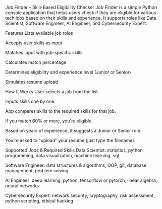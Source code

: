 Job Finder – Skill-Based Eligibility Checker
Job Finder is a simple Python console application that helps users check if they are eligible for various tech jobs based on their skills and experience. It supports roles like Data Scientist, Software Engineer, AI Engineer, and Cybersecurity Expert.

 Features
Lists available job roles

Accepts user skills as input

Matches input with job-specific skills

Calculates match percentage

Determines eligibility and experience level (Junior or Senior)

Simulates resume upload

 How It Works
User selects a job from the list.

Inputs skills one by one.

App compares skills to the required skills for that job.

If you match 60% or more, you're eligible.

Based on years of experience, it suggests a Junior or Senior role.

You’re asked to "upload" your resume (just type the filename).

Supported Jobs & Required Skills
Data Scientist: statistics, python programming, data visualization, machine learning, sql

Software Engineer: data structures & algorithms, OOP, git, database management, problem solving

AI Engineer: deep learning, python, tensorflow or pytorch, linear algebra, neural networks

Cybersecurity Expert: network security, cryptography, risk assessment, python scripting, ethical hacking
